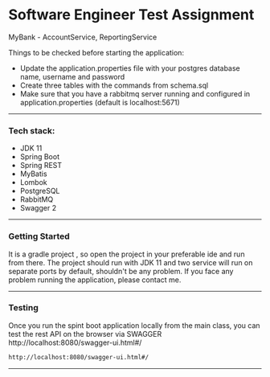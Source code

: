 # Software Engineer Test Assignment 
 MyBank - AccountService, ReportingService

Things to be checked before starting the application:

* Update the application.properties file with your postgres database name, username and password
* Create three tables with the commands from schema.sql
* Make sure that you have a rabbitmq server running and configured in application.properties (default is localhost:5671)

-------------------
### Tech stack:
- JDK 11
- Spring Boot
- Spring REST 
- MyBatis
- Lombok
- PostgreSQL
- RabbitMQ
- Swagger 2
-------------------
### Getting Started
It is a gradle project , so open the project in your preferable ide and run from there. The project should run with JDK 11 and two service will run on separate ports by default, shouldn't be any problem. If you face any problem running the application, please contact me.

-------------------
### Testing

Once you run the spint boot application locally from the main class, you can test the rest API on the browser via SWAGGER http://localhost:8080/swagger-ui.html#/

```sh
http://localhost:8080/swagger-ui.html#/
```
-------------------